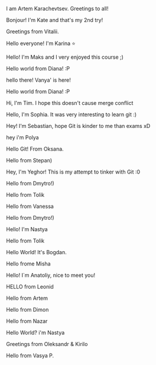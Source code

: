 I am Artem Karachevtsev. Greetings to all!

Bonjour! I'm Kate and that's my 2nd try!

Greetings from Vitalii.

Hello everyone! I'm Karina :star:

Hello! I'm Maks and I very enjoyed this course ;)

Hello world from Diana! :P

hello there! Vanya' is here!

Hello world from Diana! :P

Hi, I'm Tim. I hope this doesn't cause merge conflict

Hello, I'm Sophia. It was very interesting to learn git :)

Hey! I'm Sebastian, hope Git is kinder to me than exams xD

hey i'm Polya 

Hello Git! From Oksana.

Hello from Stepan)

Hey, I'm Yeghor! This is my attempt to tinker with Git :0

Hello from Dmytro!)

Hello from Tolik

Hello from Vanessa

Hello from Dmytro!)

Hello! I'm Nastya

Hello from Tolik

Hello World! It's Bogdan.

Hello frome Misha

Hello! I`m Anatoliy, nice to meet you!

HELLO from Leonid

Hello from Artem

Hello from Dimon

Hello from Nazar

Hello World? i'm Nastya

Greetings from Oleksandr & Kirilo

Hello from Vasya P.
